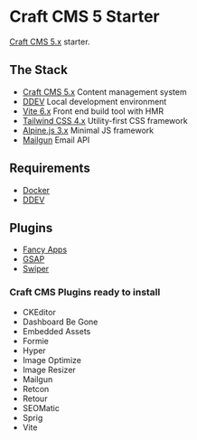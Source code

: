 # Craft CMS 5 Starter

[Craft CMS 5.x](https://github.com/craftcms/cms) starter.

## The Stack

- [Craft CMS 5.x](https://craftcms.com) Content management system
- [DDEV](https://ddev.com) Local development environment
- [Vite 6.x](https://vitejs.dev) Front end build tool with HMR
- [Tailwind CSS 4.x](https://tailwindcss.com) Utility-first CSS framework
- [Alpine.js 3.x](https://alpinejs.dev/) Minimal JS framework
- [Mailgun](https://www.mailgun.com/) Email API

## Requirements

- [Docker](https://www.docker.com)
- [DDEV](https://ddev.com)

## Plugins

- [Fancy Apps](https://fancyapps.com)
- [GSAP](https://gsap.com)
- [Swiper](https://swiperjs.com)

### Craft CMS Plugins ready to install

- CKEditor
- Dashboard Be Gone
- Embedded Assets
- Formie
- Hyper
- Image Optimize
- Image Resizer
- Mailgun
- Retcon
- Retour
- SEOMatic
- Sprig
- Vite
